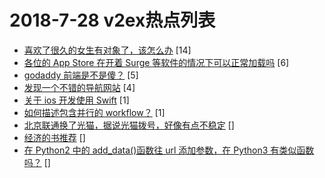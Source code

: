 # 2018-7-28 v2ex热点列表

+ [喜欢了很久的女生有对象了，该怎么办](https://www.v2ex.com/t/474841#reply14) [14]
+ [各位的 App Store 在开着 Surge 等软件的情况下可以正常加载吗](https://www.v2ex.com/t/474837#reply6) [6]
+ [godaddy 前端是不是傻？](https://www.v2ex.com/t/474838#reply5) [5]
+ [发现一个不错的导航网站](https://www.v2ex.com/t/474839#reply4) [4]
+ [关于 ios 开发使用 Swift](https://www.v2ex.com/t/474842#reply1) [1]
+ [如何描述包含并行的 workflow？](https://www.v2ex.com/t/474843#reply1) [1]
+ [北京联通换了光猫，据说光猫拨号，好像有点不稳定](https://www.v2ex.com/t/474840#reply0) []
+ [经济的书推荐](https://www.v2ex.com/t/474844#reply0) []
+ [在 Python2 中的 add_data()函数往 url 添加参数，在 Python3 有类似函数吗？](https://www.v2ex.com/t/474845#reply0) []
